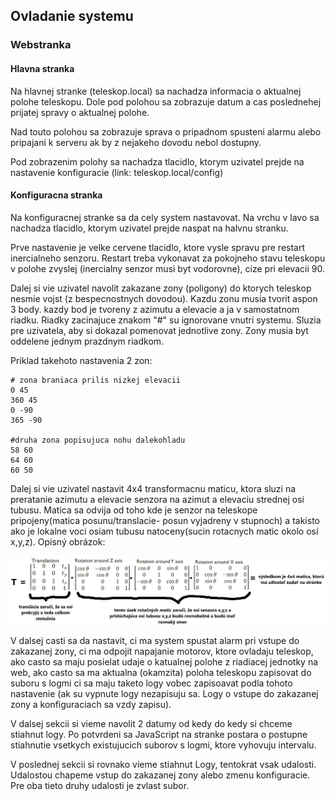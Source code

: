 ## Ovladanie systemu
### Webstranka
#### Hlavna stranka
Na hlavnej stranke (teleskop.local) sa nachadza informacia o aktualnej polohe teleskopu. Dole pod polohou sa zobrazuje datum a cas poslednehej prijatej spravy o aktualnej polohe.

Nad touto polohou sa zobrazuje sprava o pripadnom spusteni alarmu alebo pripajani k serveru ak by z nejakeho dovodu nebol dostupny.

Pod zobrazenim polohy sa nachadza tlacidlo, ktorym uzivatel prejde na nastavenie konfiguracie (link: teleskop.local/config)

#### Konfiguracna stranka
Na konfiguracnej stranke sa da cely system nastavovat. Na vrchu v lavo sa nachadza tlacidlo, ktorym uzivatel prejde naspat na halvnu stranku.

Prve nastavenie je velke cervene tlacidlo, ktore vysle spravu pre restart inercialneho senzoru. Restart treba vykonavat za pokojneho stavu teleskopu v polohe zvyslej (inercialny senzor musi byt vodorovne), cize pri elevacii 90.

Dalej si vie uzivatel navolit zakazane zony (poligony) do ktorych teleskop nesmie vojst (z bespecnostnych dovodou). Kazdu zonu musia tvorit aspon 3 body. kazdy bod je tvoreny z azimutu a elevacie a ja v samostatnom riadku. Riadky zacinajuce znakom "#" su ignorovane vnutri systemu. Sluzia pre uzivatela, aby si dokazal pomenovat jednotlive zony. Zony musia byt oddelene jednym prazdnym riadkom.

Priklad takehoto nastavenia 2 zon:

```
# zona braniaca prilis nizkej elevacii
0 45
360 45
0 -90
365 -90

#druha zona popisujuca nohu dalekohladu
58 60
64 60
60 50
```

Dalej si vie uzivatel nastavit 4x4 transformacnu maticu, ktora sluzi na preratanie azimutu a elevacie senzora na azimut a elevaciu strednej osi tubusu. Matica sa odvija od toho kde je senzor na teleskope pripojeny(matica posunu/translacie- posun vyjadreny v stupnoch) a takisto ako je lokalne voci osiam tubusu natoceny(sucin rotacnych matic okolo osí x,y,z). Opisný obrázok: 

![alt text](docs/images/transformacna_matica.png)

V dalsej casti sa da nastavit, ci ma system spustat alarm pri vstupe do zakazanej zony, ci ma odpojit napajanie motorov, ktore ovladaju teleskop, ako casto sa maju posielat udaje o katualnej polohe z riadiacej jednotky na web, ako casto sa ma aktualna (okamzita) poloha teleskopu zapisovat do suboru s logmi ci sa maju taketo logy vobec zapisoavat podla tohoto nastavenie (ak su vypnute logy nezapisuju sa. Logy o vstupe do zakazanej zony a konfiguraciach sa vzdy zapisu).

V dalsej sekcii si vieme navolit 2 datumy od kedy do kedy si chceme stiahnut logy. Po potvrdeni sa JavaScript na stranke postara o postupne stiahnutie vsetkych existujucich suborov s logmi, ktore vyhovuju intervalu.

V poslednej sekcii si rovnako vieme stiahnut Logy, tentokrat vsak udalosti. Udalostou chapeme vstup do zakazanej zony alebo zmenu konfiguracie. Pre oba tieto druhy udalosti je zvlast subor.
 
